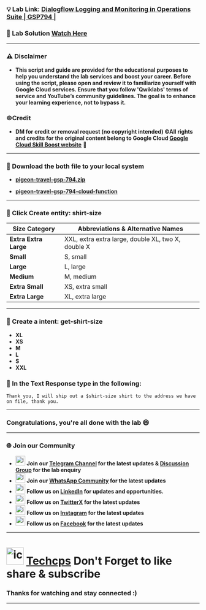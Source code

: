 
### 💡 Lab Link: [Dialogflow Logging and Monitoring in Operations Suite | GSP794 |](https://www.cloudskillsboost.google/focuses/12366?parent=catalog)

### 🚀 Lab Solution [Watch Here](https://youtu.be/iEk1sN-UNEA)

---

### ⚠️ Disclaimer
- **This script and guide are provided for  the educational purposes to help you understand the lab services and boost your career. Before using the script, please open and review it to familiarize yourself with Google Cloud services. Ensure that you follow 'Qwiklabs' terms of service and YouTube’s community guidelines. The goal is to enhance your learning experience, not to bypass it.**

### ©Credit
- **DM for credit or removal request (no copyright intended) ©All rights and credits for the original content belong to Google Cloud [Google Cloud Skill Boost website](https://www.cloudskillsboost.google/)** 🙏

---

### 🚨 Download the both file to your local system
- **[pigeon-travel-gsp-794.zip](https://storage.cloud.google.com/qwiklabs-resources-ccai-quest/pigeon-travel-gsp-794.zip)**

- **[pigeon-travel-gsp-794-cloud-function](https://storage.cloud.google.com/qwiklabs-resources-ccai-quest/pigeon-travel-gsp-794-cloud-function.zip)**
---

### 🚀 Click Create entity: **shirt-size**

| Size Category      | Abbreviations & Alternative Names          |
|-------------------|------------------------------------------|
| **Extra Extra Large** | XXL, extra extra large, double XL, two X, double X |
| **Small**          | S, small                                |
| **Large**          | L, large                                |
| **Medium**         | M, medium                               |
| **Extra Small**    | XS, extra small                         |
| **Extra Large**     | XL, extra large                         |

---

### 🚀 Create a intent: **get-shirt-size**
- **XL**
- **XS**
- **M**
- **L**
- **S**
- **XXL**

### 🚀 In the Text Response type in the following:
```
Thank you, I will ship out a $shirt-size shirt to the address we have on file, thank you.
```
---

### Congratulations, you're all done with the lab 😄

---

### 🌐 Join our Community

- <img src="https://github.com/user-attachments/assets/a4a4b767-151c-461d-bca1-da6d4c0cd68a" alt="icon" width="25" height="25"> **Join our [Telegram Channel](https://t.me/Techcps) for the latest updates & [Discussion Group](https://t.me/Techcpschat) for the lab enquiry**
- <img src="https://github.com/user-attachments/assets/aa10b8b2-5424-40bc-8911-7969f29f6dae" alt="icon" width="25" height="25"> **Join our [WhatsApp Community](https://whatsapp.com/channel/0029Va9nne147XeIFkXYv71A) for the latest updates**
- <img src="https://github.com/user-attachments/assets/b9da471b-2f46-4d39-bea9-acdb3b3a23b0" alt="icon" width="25" height="25"> **Follow us on [LinkedIn](https://www.linkedin.com/company/techcps/) for updates and opportunities.**
- <img src="https://github.com/user-attachments/assets/a045f610-775d-432a-b171-97a2d19718e2" alt="icon" width="25" height="25"> **Follow us on [TwitterX](https://twitter.com/Techcps_/) for the latest updates**
- <img src="https://github.com/user-attachments/assets/84e23456-7ed3-402a-a8a9-5d2fb5b44849" alt="icon" width="25" height="25"> **Follow us on [Instagram](https://instagram.com/techcps/) for the latest updates**
- <img src="https://github.com/user-attachments/assets/fc77ddc4-5b3b-42a9-a8da-e5561dce0c70" alt="icon" width="25" height="25"> **Follow us on [Facebook](https://facebook.com/techcps/) for the latest updates**

---

# <img src="https://github.com/user-attachments/assets/6ee41001-c795-467c-8d96-06b56c246b9c" alt="icon" width="45" height="45"> [Techcps](https://www.youtube.com/@techcps) Don't Forget to like share & subscribe

### Thanks for watching and stay connected :)
---
